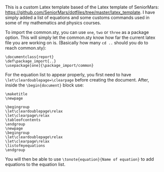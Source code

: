 This is a custom Latex template based of the Latex template of SeniorMars: https://github.com/SeniorMars/dotfiles/tree/master/latex_template.
I have simply added a list of equations and some customs commands used in some of my mathematics and physics courses. 

To import the common.sty, you can use `one`, `two` or `three` as a package option. This will simply let the common.sty know how far the current latex file you are working on is. (Basically how many `cd ..` should you do to reach common.sty):
```
\documentclass{report}
\def\package_import{..}
\usepackage[one]{\package_import/common}
```

For the equation list to appear properly, you first need to have `\let\cleardoublepage=\clearpage` before creating the document. After, inside the `\begin{document}` block use:
```
\maketitle
\newpage

\begingroup
\let\cleardoublepage\relax
\let\clearpage\relax
\tableofcontents
\endgroup
\newpage
\begingroup 
\let\cleardoublepage\relax
\let\clearpage\relax
\listofmyequations
\endgroup
```
You will then be able to use `\tonote{equation}{Name of equation}` to add equations to the equation list.
